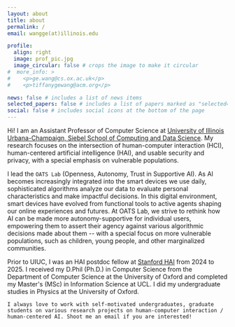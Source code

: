 ```yaml
---
layout: about
title: about
permalink: /
email: wangge(at)illinois.edu

profile:
  align: right
  image: prof_pic.jpg
  image_circular: false # crops the image to make it circular
#  more_info: >
#    <p>ge.wang@cs.ox.ac.uk</p>
#    <p>tiffanygewang@acm.org</p>

news: false # includes a list of news items
selected_papers: false # includes a list of papers marked as "selected={true}"
social: false # includes social icons at the bottom of the page
---
```

Hi! I am an Assistant Professor of Computer Science at [University of Illinois Urbana-Champaign, Siebel School of Computing and Data Science](https://cs.illinois.edu/). My research focuses on the intersection of human-computer interaction (HCI), human-centered artificial intelligence (HAI), and usable security and privacy, with a special emphasis on vulnerable populations.

I lead the `OATS Lab` (Openness, Autonomy, Trust in Supportive AI). As AI becomes increasingly integrated into the smart devices we use daily, sophisticated algorithms analyze our data to evaluate personal characteristics and make impactful decisions. In this digital environment, smart devices have evolved from functional tools to active agents shaping our online experiences and futures. At OATS Lab, we strive to rethink how AI can be made more autonomy-supportive for individual users, empowering them to assert their agency against various algorithmic decisions made about them -- with a special focus on more vulnerable populations, such as children, young people, and other marginalized communities.

Prior to UIUC, I was an HAI postdoc fellow at [Stanford HAI](https://hai.stanford.edu/) from 2024 to 2025. I received my D.Phil (Ph.D.) in Computer Science from the Department of Computer Science at the University of Oxford and completed my Master's (MSc) in Information Science at UCL. I did my undergraduate studies in Physics at the University of Oxford.

`I always love to work with self-motivated undergraduates, graduate students on various research projects on human-computer interaction / human-centered AI. Shoot me an email if you are interested!`
